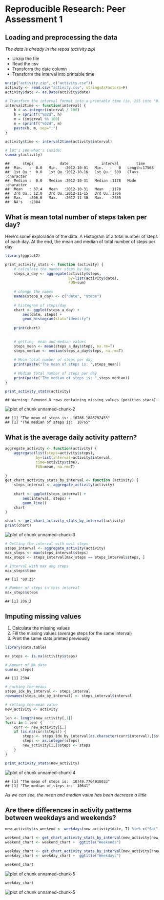 # Reproducible Research: Peer Assessment 1


## Loading and preprocessing the data

_The data is already in the repos (activity.zip)_

* Unzip the file
* Read the csv
* Transform the date column
* Transform the interval into printable time


```r
unzip("activity.zip", c("activity.csv"))
activity <- read.csv("activity.csv", stringsAsFactors=F)
activity$date <- as.Date(activity$date)

# Transform the interval format into a printable time (ie. 155 into "01:55")
interval2time <- function(interval) {
    h = as.integer(interval / 100)
    h = sprintf("%02d", h)
    m = (interval %% 100)
    m = sprintf("%02d", m)
    paste(h, m, sep=":")
}

activity$time <- interval2time(activity$interval)

# let's see what's inside:
summary(activity)
```

```
##      steps            date               interval        time          
##  Min.   :  0.0   Min.   :2012-10-01   Min.   :   0   Length:17568      
##  1st Qu.:  0.0   1st Qu.:2012-10-16   1st Qu.: 589   Class :character  
##  Median :  0.0   Median :2012-10-31   Median :1178   Mode  :character  
##  Mean   : 37.4   Mean   :2012-10-31   Mean   :1178                     
##  3rd Qu.: 12.0   3rd Qu.:2012-11-15   3rd Qu.:1766                     
##  Max.   :806.0   Max.   :2012-11-30   Max.   :2355                     
##  NA's   :2304
```


## What is mean total number of steps taken per day?

Here's some exploration of the data. A Histogram of a total number of steps of each day. At the end, the mean and median of total number of steps per day


```r
library(ggplot2)

print_activity_stats <- function (activity) {
    # calculate the number steps by day
    steps_a_day <- aggregate(activity$steps,
                             by=list(activity$date),
                             FUN=sum)
    
    # change the names
    names(steps_a_day) <- c("date", "steps")
    
    # histogram of steps/day
    chart <- ggplot(steps_a_day) +
        aes(date, steps) +
        geom_histogram(stat="identity")
    
    print(chart)
    
    
    # getting  mean and median values
    steps_mean <- mean(steps_a_day$steps, na.rm=T)
    steps_median <- median(steps_a_day$steps, na.rm=T)
    
    # Mean total number of steps per day
    print(paste("The mean of steps is: ",steps_mean))
    
    # Median total number of steps per day
    print(paste("The median of steps is: ",steps_median))
}

print_activity_stats(activity)
```

```
## Warning: Removed 8 rows containing missing values (position_stack).
```

![plot of chunk unnamed-chunk-2](figure/unnamed-chunk-2.png) 

```
## [1] "The mean of steps is:  10766.1886792453"
## [1] "The median of steps is:  10765"
```

## What is the average daily activity pattern?

```r
aggregate_activity <- function(activity) {
    aggregate(list(steps=activity$steps),
              by=list(interval=activity$interval,
              time=activity$time),
              FUN=mean, na.rm=T)
    
}
get_chart_activity_stats_by_interval <- function (activity) {
    steps_interval <- aggregate_activity(activity)
    
    chart <- ggplot(steps_interval) +
        aes(interval, steps) +
        geom_line()
    chart
}

chart <- get_chart_activity_stats_by_interval(activity)
print(chart)
```

![plot of chunk unnamed-chunk-3](figure/unnamed-chunk-3.png) 

```r
# Getting the interval with most steps
steps_interval <- aggregate_activity(activity)
max_steps <- max(steps_interval$steps)
max_steps <- steps_interval[max_steps == steps_interval$steps, ]

# Interval with max avg steps
max_steps$time
```

```
## [1] "08:35"
```

```r
# Number of steps in this interval
max_steps$steps
```

```
## [1] 206.2
```



## Imputing missing values

1. Calculate the missing values
2. Fill the missing values (average steps for the same interval)
3. Print the same stats printed previously 


```r
library(data.table)

na_steps <- is.na(activity$steps)

# Amount of NA data
sum(na_steps)
```

```
## [1] 2304
```

```r
# caching the means
steps_idx_by_interval <- steps_interval
rownames(steps_idx_by_interval) <- steps_interval$interval

# setting the mean value
new_activity <- activity

len <- length(new_activity[,1])
for(i in 1:len) {
    curr <- new_activity[i,]
    if (is.na(curr$steps)) {
        steps <- steps_idx_by_interval[as.character(curr$interval),]$steps
        steps <- as.integer(steps)
        new_activity[i,]$steps <- steps
    }
}

print_activity_stats(new_activity)
```

![plot of chunk unnamed-chunk-4](figure/unnamed-chunk-4.png) 

```
## [1] "The mean of steps is:  10749.7704918033"
## [1] "The median of steps is:  10641"
```

*As we can see, the mean and median value has been decrease a little*

## Are there differences in activity patterns between weekdays and weekends?


```r
new_activity$is_weekend <- weekdays(new_activity$date, T) %in% c("Sat", "Sun")

weekend_chart <- get_chart_activity_stats_by_interval(new_activity[new_activity$is_weekend, ])
weekend_chart <- weekend_chart +  ggtitle("Weekends")

weekday_chart <- get_chart_activity_stats_by_interval(new_activity[!new_activity$is_weekend, ])
weekday_chart <- weekday_chart +  ggtitle("Weekdays")

weekend_chart
```

![plot of chunk unnamed-chunk-5](figure/unnamed-chunk-51.png) 

```r
weekday_chart
```

![plot of chunk unnamed-chunk-5](figure/unnamed-chunk-52.png) 


